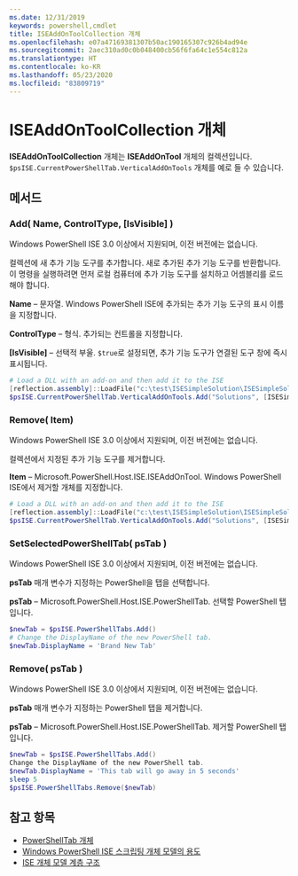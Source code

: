 ```yaml
---
ms.date: 12/31/2019
keywords: powershell,cmdlet
title: ISEAddOnToolCollection 개체
ms.openlocfilehash: e07a47169381307b50ac190165307c926b4ad94e
ms.sourcegitcommit: 2aec310ad0c0b048400cb56f6fa64c1e554c812a
ms.translationtype: HT
ms.contentlocale: ko-KR
ms.lasthandoff: 05/23/2020
ms.locfileid: "83809719"
---
```

# <a name="the-iseaddontoolcollection-object"></a>ISEAddOnToolCollection 개체

**ISEAddOnToolCollection** 개체는 **ISEAddOnTool** 개체의 컬렉션입니다. `$psISE.CurrentPowerShellTab.VerticalAddOnTools` 개체를 예로 들 수 있습니다.

## <a name="methods"></a>메서드

### <a name="add-name-controltype-isvisible-"></a>Add\( Name, ControlType, \[IsVisible\] \)

Windows PowerShell ISE 3.0 이상에서 지원되며, 이전 버전에는 없습니다.

컬렉션에 새 추가 기능 도구를 추가합니다. 새로 추가된 추가 기능 도구를 반환합니다. 이 명령을 실행하려면 먼저 로컬 컴퓨터에 추가 기능 도구를 설치하고 어셈블리를 로드해야 합니다.

**Name** – 문자열. Windows PowerShell ISE에 추가되는 추가 기능 도구의 표시 이름을 지정합니다.

**ControlType** – 형식. 추가되는 컨트롤을 지정합니다.

**\[IsVisible\]** – 선택적 부울. `$true`로 설정되면, 추가 기능 도구가 연결된 도구 창에 즉시 표시됩니다.

```powershell
# Load a DLL with an add-on and then add it to the ISE
[reflection.assembly]::LoadFile("c:\test\ISESimpleSolution\ISESimpleSolution.dll")
$psISE.CurrentPowerShellTab.VerticalAddOnTools.Add("Solutions", [ISESimpleSolution.Solution], $true)
```

### <a name="remove-item-"></a>Remove\( Item\)

Windows PowerShell ISE 3.0 이상에서 지원되며, 이전 버전에는 없습니다.

컬렉션에서 지정된 추가 기능 도구를 제거합니다.

**Item** – Microsoft.PowerShell.Host.ISE.ISEAddOnTool. Windows PowerShell ISE에서 제거할 개체를 지정합니다.

```powershell
# Load a DLL with an add-on and then add it to the ISE
[reflection.assembly]::LoadFile("c:\test\ISESimpleSolution\ISESimpleSolution.dll")
$psISE.CurrentPowerShellTab.VerticalAddOnTools.Add("Solutions", [ISESimpleSolution.Solution], $true)
```

### <a name="setselectedpowershelltab-pstab-"></a>SetSelectedPowerShellTab\( psTab \)

Windows PowerShell ISE 3.0 이상에서 지원되며, 이전 버전에는 없습니다.

**psTab** 매개 변수가 지정하는 PowerShell을 탭을 선택합니다.

**psTab** – Microsoft.PowerShell.Host.ISE.PowerShellTab. 선택할 PowerShell 탭입니다.

```powershell
$newTab = $psISE.PowerShellTabs.Add()
# Change the DisplayName of the new PowerShell tab.
$newTab.DisplayName = 'Brand New Tab'
```

### <a name="remove-pstab-"></a>Remove\( psTab \)

Windows PowerShell ISE 3.0 이상에서 지원되며, 이전 버전에는 없습니다.

**psTab** 매개 변수가 지정하는 PowerShell 탭을 제거합니다.

**psTab** – Microsoft.PowerShell.Host.ISE.PowerShellTab. 제거할 PowerShell 탭입니다.

```powershell
$newTab = $psISE.PowerShellTabs.Add()
Change the DisplayName of the new PowerShell tab.
$newTab.DisplayName = 'This tab will go away in 5 seconds'
sleep 5
$psISE.PowerShellTabs.Remove($newTab)
```

## <a name="see-also"></a>참고 항목

- [PowerShellTab 개체](The-PowerShellTab-Object.md)
- [Windows PowerShell ISE 스크립팅 개체 모델의 용도](Purpose-of-the-Windows-PowerShell-ISE-Scripting-Object-Model.md)
- [ISE 개체 모델 계층 구조](The-ISE-Object-Model-Hierarchy.md)
